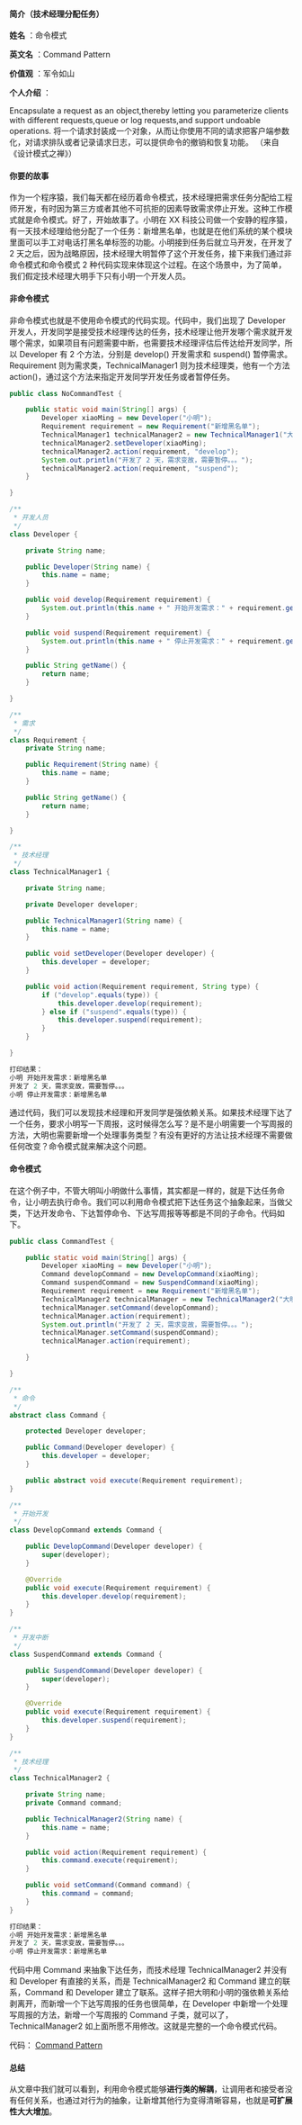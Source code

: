 #### 简介（技术经理分配任务）  

**姓名** ：命令模式  

**英文名** ：Command Pattern  

**价值观** ：军令如山  

**个人介绍** ：  

Encapsulate a request as an object,thereby letting you parameterize clients with different requests,queue or log requests,and support undoable operations. 将一个请求封装成一个对象，从而让你使用不同的请求把客户端参数化，对请求排队或者记录请求日志，可以提供命令的撤销和恢复功能。 （来自《设计模式之禅》）  


#### 你要的故事  

作为一个程序猿，我们每天都在经历着命令模式，技术经理把需求任务分配给工程师开发，有时因为第三方或者其他不可抗拒的因素导致需求停止开发。这种工作模式就是命令模式。好了，开始故事了。小明在 XX 科技公司做一个安静的程序猿，有一天技术经理给他分配了一个任务：新增黑名单，也就是在他们系统的某个模块里面可以手工对电话打黑名单标签的功能。小明接到任务后就立马开发，在开发了 2 天之后，因为战略原因，技术经理大明暂停了这个开发任务，接下来我们通过非命令模式和命令模式 2 种代码实现来体现这个过程。在这个场景中，为了简单，我们假定技术经理大明手下只有小明一个开发人员。  

#### 非命令模式  

非命令模式也就是不使用命令模式的代码实现。代码中，我们出现了 Developer 开发人，开发同学是接受技术经理传达的任务，技术经理让他开发哪个需求就开发哪个需求，如果项目有问题需要中断，也需要技术经理评估后传达给开发同学，所以 Developer 有 2 个方法，分别是 develop() 开发需求和 suspend() 暂停需求。 Requirement 则为需求类，TechnicalManager1 则为技术经理类，他有一个方法 action()，通过这个方法来指定开发同学开发任务或者暂停任务。  

```java
public class NoCommandTest {

    public static void main(String[] args) {
        Developer xiaoMing = new Developer("小明");
        Requirement requirement = new Requirement("新增黑名单");
        TechnicalManager1 technicalManager2 = new TechnicalManager1("大明");
        technicalManager2.setDeveloper(xiaoMing);
        technicalManager2.action(requirement, "develop");
        System.out.println("开发了 2 天，需求变故，需要暂停。。。");
        technicalManager2.action(requirement, "suspend");
    }

}

/**
 * 开发人员
 */
class Developer {

    private String name;

    public Developer(String name) {
        this.name = name;
    }

    public void develop(Requirement requirement) {
        System.out.println(this.name + " 开始开发需求：" + requirement.getName());
    }

    public void suspend(Requirement requirement) {
        System.out.println(this.name + " 停止开发需求：" + requirement.getName());
    }

    public String getName() {
        return name;
    }

}

/**
 * 需求
 */
class Requirement {
    private String name;

    public Requirement(String name) {
        this.name = name;
    }

    public String getName() {
        return name;
    }

}

/**
 * 技术经理
 */
class TechnicalManager1 {

    private String name;

    private Developer developer;

    public TechnicalManager1(String name) {
        this.name = name;
    }

    public void setDeveloper(Developer developer) {
        this.developer = developer;
    }

    public void action(Requirement requirement, String type) {
        if ("develop".equals(type)) {
            this.developer.develop(requirement);
        } else if ("suspend".equals(type)) {
            this.developer.suspend(requirement);
        }
    }

}

打印结果：
小明 开始开发需求：新增黑名单
开发了 2 天，需求变故，需要暂停。。。
小明 停止开发需求：新增黑名单
```

通过代码，我们可以发现技术经理和开发同学是强依赖关系。如果技术经理下达了一个任务，要求小明写一下周报，这时候得怎么写？是不是小明需要一个写周报的方法，大明也需要新增一个处理事务类型？有没有更好的方法让技术经理不需要做任何改变？命令模式就来解决这个问题。


#### 命令模式  

在这个例子中，不管大明叫小明做什么事情，其实都是一样的，就是下达任务命令，让小明去执行命令。我们可以利用命令模式把下达任务这个抽象起来，当做父类，下达开发命令、下达暂停命令、下达写周报等等都是不同的子命令。代码如下。  

```java
public class CommandTest {

    public static void main(String[] args) {
        Developer xiaoMing = new Developer("小明");
        Command developCommand = new DevelopCommand(xiaoMing);
        Command suspendCommand = new SuspendCommand(xiaoMing);
        Requirement requirement = new Requirement("新增黑名单");
        TechnicalManager2 technicalManager = new TechnicalManager2("大明");
        technicalManager.setCommand(developCommand);
        technicalManager.action(requirement);
        System.out.println("开发了 2 天，需求变故，需要暂停。。。");
        technicalManager.setCommand(suspendCommand);
        technicalManager.action(requirement);

    }

}

/**
 * 命令
 */
abstract class Command {

    protected Developer developer;

    public Command(Developer developer) {
        this.developer = developer;
    }

    public abstract void execute(Requirement requirement);
}

/**
 * 开始开发
 */
class DevelopCommand extends Command {

    public DevelopCommand(Developer developer) {
        super(developer);
    }

    @Override
    public void execute(Requirement requirement) {
        this.developer.develop(requirement);
    }
}

/**
 * 开发中断
 */
class SuspendCommand extends Command {

    public SuspendCommand(Developer developer) {
        super(developer);
    }

    @Override
    public void execute(Requirement requirement) {
        this.developer.suspend(requirement);
    }
}

/**
 * 技术经理
 */
class TechnicalManager2 {

    private String name;
    private Command command;

    public TechnicalManager2(String name) {
        this.name = name;
    }

    public void action(Requirement requirement) {
        this.command.execute(requirement);
    }

    public void setCommand(Command command) {
        this.command = command;
    }
}

打印结果：
小明 开始开发需求：新增黑名单
开发了 2 天，需求变故，需要暂停。。。
小明 停止开发需求：新增黑名单
```

代码中用 Command 来抽象下达任务，而技术经理 TechnicalManager2 并没有和 Developer 有直接的关系，而是 TechnicalManager2 和 Command 建立的联系，Command 和 Developer 建立了联系。这样子把大明和小明的强依赖关系给剥离开，而新增一个下达写周报的任务也很简单，在 Developer 中新增一个处理写周报的方法，新增一个写周报的 Command 子类，就可以了，TechnicalManager2 如上面所愿不用修改。这就是完整的一个命令模式代码。  

代码： [Command Pattern](https://github.com/1CSH1/DesignPatterns/tree/master/src/com/liebrother/designpatterns/command)  



#### 总结  
  
从文章中我们就可以看到，利用命令模式能够**进行类的解耦**，让调用者和接受者没有任何关系，也通过对行为的抽象，让新增其他行为变得清晰容易，也就是**可扩展性大大增加**。